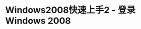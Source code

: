 <!-- --- tag: faq windows2008 远程桌面 云主机 独立服务器 -->
<!-- --- title: 利用远程桌面登陆Windows 2008系统 -->
<!-- --- tag: Windows2008上手 -->
# Windows2008快速上手2 - 登录Windows 2008